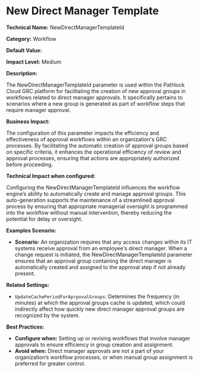 # New Direct Manager Template

**Technical Name:** NewDirectManagerTemplateId

**Category:** Workflow

**Default Value:**

**Impact Level:** Medium

**Description:**

The NewDirectManagerTemplateId parameter is used within the Pathlock Cloud GRC platform for facilitating the creation of new approval groups in workflows related to direct manager approvals. It specifically pertains to scenarios where a new group is generated as part of workflow steps that require manager approval.

**Business Impact:**

The configuration of this parameter impacts the efficiency and effectiveness of approval workflows within an organization's GRC processes. By facilitating the automatic creation of approval groups based on specific criteria, it enhances the operational efficiency of review and approval processes, ensuring that actions are appropriately authorized before proceeding.

**Technical Impact when configured:**

Configuring the NewDirectManagerTemplateId influences the workflow engine’s ability to automatically create and manage approval groups. This auto-generation supports the maintenance of a streamlined approval process by ensuring that appropriate managerial oversight is programmed into the workflow without manual intervention, thereby reducing the potential for delay or oversight.

**Examples Scenario:**

- **Scenario:** An organization requires that any access changes within its IT systems receive approval from an employee's direct manager. When a change request is initiated, the NewDirectManagerTemplateId parameter ensures that an approval group containing the direct manager is automatically created and assigned to the approval step if not already present.
  
**Related Settings:**

- `UpdateCachePeriodForAprpovalGroups`: Determines the frequency (in minutes) at which the approval groups cache is updated, which could indirectly affect how quickly new direct manager approval groups are recognized by the system.

**Best Practices:** 

- **Configure when:** Setting up or revising workflows that involve manager approvals to ensure efficiency in group creation and assignment.
- **Avoid when:** Direct manager approvals are not a part of your organization’s workflow processes, or when manual group assignment is preferred for greater control.
